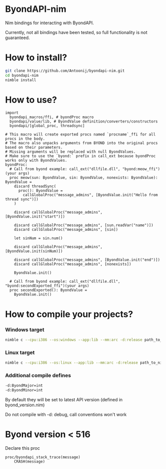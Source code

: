 # ByondAPI-nim
Nim bindings for interacting with ByondAPI.

Currently, not all bindings have been tested, so full functionality is not guaranteed.

# How to install?

```bash
git clone https://github.com/Antoonij/byondapi-nim.git
cd byondapi-nim
nimble install
```

# How to use?
```
import 
  byondapi_macros/ffi, # byondProc macro
  byondapi/value/lib, # ByondValue definition/converters/constructors
  byondapi/[global_proc, threadsync]

# This macro will create exported procs named `procname`_ffi for all procs in the body.
# The macro also unpacks arguments from BYOND into the original procs based on their parameters.
# Missing arguments will be replaced with null ByondValues.
# Make sure to use the `byond:` prefix in call_ext because byondProc works only with ByondValues.
byondProc:
  # Call from byond example: call_ext("dllfile.dll", "byond:meow_ffi")(your args)
  proc meow(sun: ByondValue, sin: ByondValue, nonexists: ByondValue): ByondValue =
    discard threadSync(
      proc(): ByondValue = 
        callGlobalProc("message_admins", [ByondValue.init("Hello from thread sync")])
    )

    discard callGlobalProc("message_admins", [ByondValue.init("start")])

    discard callGlobalProc("message_admins", [sun.readVar("name")])
    discard callGlobalProc("message_admins", [sin])

    let sinNum = sin.num()

    discard callGlobalProc("message_admins", [ByondValue.init(sinNum)])

    discard callGlobalProc("message_admins", [ByondValue.init("end")])
    discard callGlobalProc("message_admins", [nonexists])

    ByondValue.init()

  # Call from byond example: call_ext("dllfile.dll", "byond:secondExported_ffi")(your args)
  proc secondExported(): ByondValue = 
    ByondValue.init()
```

# How to compile your projects?

### Windows target
```bash
nimble c --cpu:i386 --os:windows --app:lib --mm:arc -d:release path_to_nim_file.nim
```

### Linux target
```bash
nimble c --cpu:i386 --os:linux --app:lib --mm:arc -d:release path_to_nim_file.nim
```

### Additional compile defines

```bash
-d:ByondMajor=int
-d:ByondMinor=int
```

By default they will be set to latest API version (defined in byond_version.nim)

Do not compile with -d: debug, call conventions won't work

# Byond version < 516

Declare this proc

```
proc/byondapi_stack_trace(message)
	CRASH(message)
```
